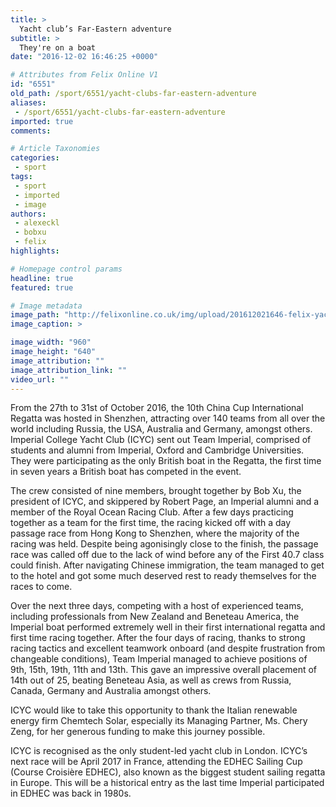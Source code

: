 ```yaml
---
title: >
  Yacht club’s Far-Eastern adventure
subtitle: >
  They're on a boat
date: "2016-12-02 16:46:25 +0000"

# Attributes from Felix Online V1
id: "6551"
old_path: /sport/6551/yacht-clubs-far-eastern-adventure
aliases:
 - /sport/6551/yacht-clubs-far-eastern-adventure
imported: true
comments:

# Article Taxonomies
categories:
 - sport
tags:
 - sport
 - imported
 - image
authors:
 - alexeckl
 - bobxu
 - felix
highlights:

# Homepage control params
headline: true
featured: true

# Image metadata
image_path: "http://felixonline.co.uk/img/upload/201612021646-felix-yacht 6.jpg"
image_caption: >

image_width: "960"
image_height: "640"
image_attribution: ""
image_attribution_link: ""
video_url: ""
---
```


From the 27th to 31st of October 2016, the 10th China Cup International Regatta was hosted in Shenzhen, attracting over 140 teams from all over the world including Russia, the USA, Australia and Germany, amongst others. Imperial College Yacht Club (ICYC) sent out Team Imperial,  comprised of students and alumni from Imperial, Oxford and Cambridge Universities. They were participating as the only British boat in the Regatta, the first time in seven years a British boat has competed in the event.

The crew consisted of nine members, brought together by Bob Xu, the president of ICYC, and skippered by Robert Page, an Imperial alumni and a member of the Royal Ocean Racing Club. After a few days practicing together as a team for the first time, the racing kicked off with a day passage race from Hong Kong to Shenzhen, where the majority of the racing was held.
Despite being agonisingly close to the finish, the passage race was called off due to the lack of wind before any of the First 40.7 class could finish. After navigating Chinese immigration, the team managed to get to the hotel and got some much deserved rest to ready themselves for the races to come.

Over the next three days, competing with a host of experienced teams, including professionals from New Zealand and Beneteau America, the Imperial boat performed extremely well in their first international regatta and first time racing together. After the four days of racing, thanks to strong racing tactics and excellent teamwork onboard (and despite frustration from changeable conditions), Team Imperial managed to achieve positions of 9th, 15th, 19th, 11th and 13th. This gave an impressive overall placement of 14th out of 25, beating Beneteau Asia, as well as crews from Russia, Canada, Germany and Australia amongst others.

ICYC would like to take this opportunity to thank the Italian renewable energy firm Chemtech Solar, especially its Managing Partner, Ms. Chery Zeng, for her generous funding to make this journey possible.

ICYC is recognised as the only student-led yacht club in London. ICYC’s next race will be April 2017 in France, attending the EDHEC Sailing Cup (Course Croisière EDHEC), also known as the biggest student sailing regatta in Europe. This will be a historical entry as the last time Imperial participated in EDHEC was back in 1980s.
